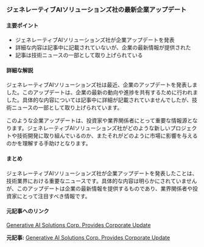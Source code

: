 ### ジェネレーティブAIソリューションズ社の最新企業アップデート

#### 主要ポイント
- ジェネレーティブAIソリューションズ社が企業アップデートを発表
- 詳細な内容は記事中に記載されていないが、企業の最新情報が提供された
- 記事は技術ニュースの一部として取り上げられている

#### 詳細な解説
ジェネレーティブAIソリューションズ社は最近、企業のアップデートを発表しました。このアップデートは、企業の最新の動向や進捗を共有するために行われました。具体的な内容については記事中に詳細が記載されていませんでしたが、技術ニュースの一部として取り上げられています。

このような企業アップデートは、投資家や業界関係者にとって重要な情報源となります。ジェネレーティブAIソリューションズ社がどのような新しいプロジェクトや技術開発に取り組んでいるのか、またそれがどのように市場に影響を与えるのかを理解する手助けとなります。

#### まとめ
ジェネレーティブAIソリューションズ社が企業アップデートを発表したことは、技術業界における重要なニュースです。具体的な内容は明らかにされていませんが、このアップデートは企業の最新情報を提供するものであり、業界関係者や投資家にとって注目すべき情報です。

#### 元記事へのリンク
[Generative AI Solutions Corp. Provides Corporate Update](リンク先URL)

**元記事:** [Generative AI Solutions Corp. Provides Corporate Update](https://finance.yahoo.com/news/generative-ai-solutions-corp-provides-110000016.html)